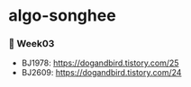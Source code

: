 # algo-songhee

### 📝 Week03
* BJ1978: https://dogandbird.tistory.com/25
* BJ2609: https://dogandbird.tistory.com/24
